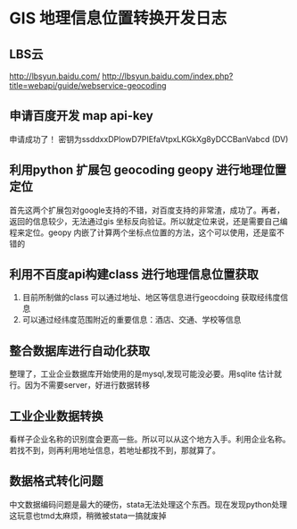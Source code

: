 # GIS 地理信息位置转换开发日志

## LBS云
http://lbsyun.baidu.com/
http://lbsyun.baidu.com/index.php?title=webapi/guide/webservice-geocoding


## 申请百度开发 map api-key
申请成功了！ 密钥为ssddxxDPlowD7PIEfaVtpxLKGkXg8yDCCBanVabcd (DV)



## 利用python 扩展包 geocoding geopy 进行地理位置定位
首先这两个扩展包对google支持的不错，对百度支持的非常渣，成功了。再者，返回的信息较少，无法通过gis 坐标反向验证。所以就定位来说，还是需要自己编程来定位。geopy 内嵌了计算两个坐标点位置的方法，这个可以使用，还是蛮不错的


## 利用不百度api构建class 进行地理信息位置获取

1. 目前所制做的class 可以通过地址、地区等信息进行geocdoing 获取经纬度信息
2. 可以通过经纬度范围附近的重要信息：酒店、交通、学校等信息


## 整合数据库进行自动化获取
整理了，工业企业数据库开始使用的是mysql,发现可能没必要。用sqlite 估计就行。因为不需要server，好进行数据转移


## 工业企业数据转换
看样子企业名称的识别度会更高一些。所以可以从这个地方入手。利用企业名称。若找不到，则再利用地址信息，若地址都找不到，那就算了。

## 数据格式转化问题
中文数据编码问题是最大的硬伤，stata无法处理这个东西。现在发现python处理这玩意也tmd太麻烦，稍微被stata一搞就废掉


